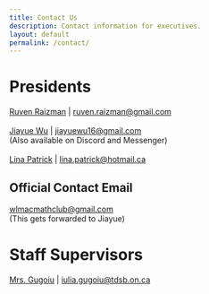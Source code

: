 ```yaml
---
title: Contact Us
description: Contact information for executives.
layout: default
permalink: /contact/
---
```


# Presidents
[Ruven Raizman](mailto:ruven.raizman@gmail.com) | ruven.raizman@gmail.com
<br/>
<br/>
[Jiayue Wu](mailto:jiayuewu16@gmail.com) | jiayuewu16@gmail.com
<br/>
(Also available on Discord and Messenger)
<br/>
<br/>
[Lina Patrick](mailto:lina.patrick@hotmail.ca) | lina.patrick@hotmail.ca


<!---
Chloe Nguyen

Lev Raizman

[Richard Yi](mailto:richardyi25@gmail.com) | richardyi25@gmail.com
<br/>
(Please email him; he might be inactive on Messenger/Discord/Skype/AOL/MSN/MySpace/Google Talk)
--->

## Official Contact Email
[wlmacmathclub@gmail.com](mailto:wlmacmathclub@gmail.com)
<br/>
(This gets forwarded to Jiayue)

# Staff Supervisors
[Mrs. Gugoiu](mailto:iulia.gugoiu@tdsb.on.ca) | iulia.gugoiu@tdsb.on.ca
